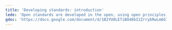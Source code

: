 ```yaml
---
title: 'Developing standards: introduction'
lede: 'Open standards are developed in the open, using open principles. Choose the development path that best suits your stakeholders and aims.'
gdoc: 'https://docs.google.com/document/d/1B2YU0LEfiBO48bI2ZrrybRwLm6G7qvzl_49S960YJ7E/edit'
---
```

